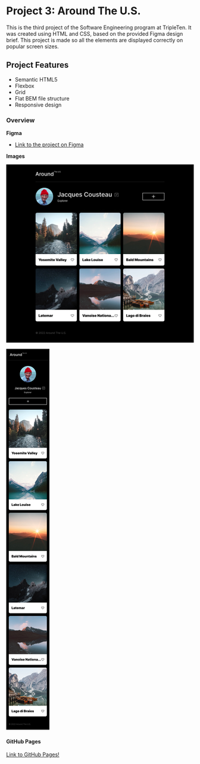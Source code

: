 # Project 3: Around The U.S.

This is the third project of the Software Engineering program at TripleTen. It was created using HTML and CSS, based on the provided Figma design brief. This project is made so all the elements are displayed correctly on popular screen sizes.

## Project Features

- Semantic HTML5
- Flexbox
- Grid
- Flat BEM file structure
- Responsive design

### Overview

**Figma**

- [Link to the project on Figma](https://www.figma.com/file/ii4xxsJ0ghevUOcssTlHZv/Sprint-3%3A-Around-the-US?node-id=0%3A1)

**Images**

![Here you may find the demo image how the webpage looks like in a desktop view](./images/demo/MAIN%20PAGE.jpg)

![Here you may find the demo image how the webpage looks like in a mobile view](./images/demo/MOBILE.jpg)

#### GitHub Pages

[Link to GitHub Pages!](https://mrgrave84.github.io/se_project_aroundtheus)
